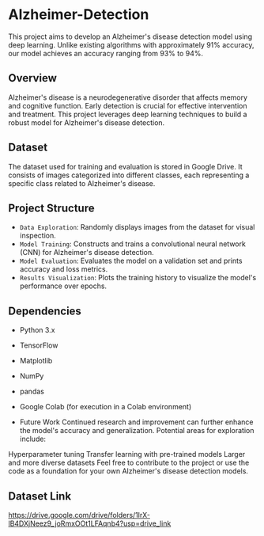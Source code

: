 # Alzheimer-Detection

This project aims to develop an Alzheimer's disease detection model using deep learning. Unlike existing algorithms with approximately 91% accuracy, our model achieves an accuracy ranging from 93% to 94%.

## Overview

Alzheimer's disease is a neurodegenerative disorder that affects memory and cognitive function. Early detection is crucial for effective intervention and treatment. This project leverages deep learning techniques to build a robust model for Alzheimer's disease detection.

## Dataset

The dataset used for training and evaluation is stored in Google Drive. It consists of images categorized into different classes, each representing a specific class related to Alzheimer's disease.

## Project Structure

- `Data Exploration`: Randomly displays images from the dataset for visual inspection.
- `Model Training`: Constructs and trains a convolutional neural network (CNN) for Alzheimer's disease detection.
- `Model Evaluation`: Evaluates the model on a validation set and prints accuracy and loss metrics.
- `Results Visualization`: Plots the training history to visualize the model's performance over epochs.

## Dependencies

- Python 3.x
- TensorFlow
- Matplotlib
- NumPy
- pandas
- Google Colab (for execution in a Colab environment)

- Future Work
Continued research and improvement can further enhance the model's accuracy and generalization. Potential areas for exploration include:

Hyperparameter tuning
Transfer learning with pre-trained models
Larger and more diverse datasets
Feel free to contribute to the project or use the code as a foundation for your own Alzheimer's disease detection models.

## Dataset Link
https://drive.google.com/drive/folders/1lrX-lB4DXjNeez9_joRmxOOt1LFAqnb4?usp=drive_link


